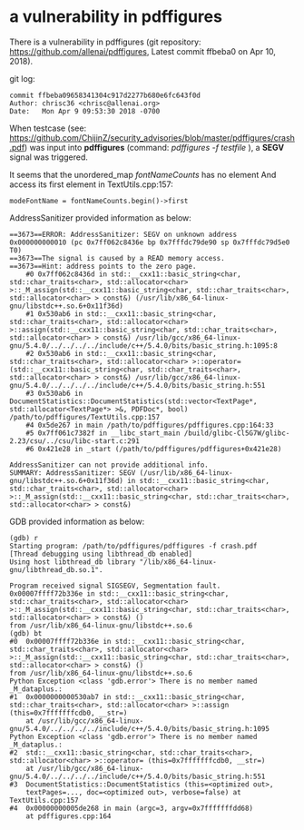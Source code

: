 # a vulnerability in pdffigures

There is a vulnerability in pdffigures (git repository: https://github.com/allenai/pdffigures, Latest commit ffbeba0 on Apr 10, 2018).

git log:

    commit ffbeba09658341304c917d2277b680e6fc643f0d
    Author: chrisc36 <chrisc@allenai.org>
    Date:   Mon Apr 9 09:53:30 2018 -0700

When testcase (see: https://github.com/ChijinZ/security_advisories/blob/master/pdffigures/crash.pdf) was input into **pdffigures** (command: *pdffigures -f testfile* ), a **SEGV** signal was triggered.

It seems that the unordered_map *fontNameCounts* has no element And access its first element in TextUtils.cpp:157:

    modeFontName = fontNameCounts.begin()->first

AddressSanitizer provided information as below:

    ==3673==ERROR: AddressSanitizer: SEGV on unknown address 0x000000000010 (pc 0x7ff062c8436e bp 0x7fffdc79de90 sp 0x7fffdc79d5e0 T0)
    ==3673==The signal is caused by a READ memory access.
    ==3673==Hint: address points to the zero page.
        #0 0x7ff062c8436d in std::__cxx11::basic_string<char, std::char_traits<char>, std::allocator<char> >::_M_assign(std::__cxx11::basic_string<char, std::char_traits<char>, std::allocator<char> > const&) (/usr/lib/x86_64-linux-gnu/libstdc++.so.6+0x11f36d)
        #1 0x530ab6 in std::__cxx11::basic_string<char, std::char_traits<char>, std::allocator<char> >::assign(std::__cxx11::basic_string<char, std::char_traits<char>, std::allocator<char> > const&) /usr/lib/gcc/x86_64-linux-gnu/5.4.0/../../../../include/c++/5.4.0/bits/basic_string.h:1095:8
        #2 0x530ab6 in std::__cxx11::basic_string<char, std::char_traits<char>, std::allocator<char> >::operator=(std::__cxx11::basic_string<char, std::char_traits<char>, std::allocator<char> > const&) /usr/lib/gcc/x86_64-linux-gnu/5.4.0/../../../../include/c++/5.4.0/bits/basic_string.h:551
        #3 0x530ab6 in DocumentStatistics::DocumentStatistics(std::vector<TextPage*, std::allocator<TextPage*> >&, PDFDoc*, bool) /path/to/pdffigures/TextUtils.cpp:157
        #4 0x5de267 in main /path/to/pdffigures/pdffigures.cpp:164:33
        #5 0x7ff061c7382f in __libc_start_main /build/glibc-Cl5G7W/glibc-2.23/csu/../csu/libc-start.c:291
        #6 0x421e28 in _start (/path/to/pdffigures/pdffigures+0x421e28)

    AddressSanitizer can not provide additional info.
    SUMMARY: AddressSanitizer: SEGV (/usr/lib/x86_64-linux-gnu/libstdc++.so.6+0x11f36d) in std::__cxx11::basic_string<char, std::char_traits<char>, std::allocator<char> >::_M_assign(std::__cxx11::basic_string<char, std::char_traits<char>, std::allocator<char> > const&)

GDB provided information as below:

    (gdb) r
    Starting program: /path/to/pdffigures/pdffigures -f crash.pdf
    [Thread debugging using libthread_db enabled]
    Using host libthread_db library "/lib/x86_64-linux-gnu/libthread_db.so.1".

    Program received signal SIGSEGV, Segmentation fault.
    0x00007ffff72b336e in std::__cxx11::basic_string<char, std::char_traits<char>, std::allocator<char> >::_M_assign(std::__cxx11::basic_string<char, std::char_traits<char>, std::allocator<char> > const&) ()
    from /usr/lib/x86_64-linux-gnu/libstdc++.so.6
    (gdb) bt
    #0  0x00007ffff72b336e in std::__cxx11::basic_string<char, std::char_traits<char>, std::allocator<char> >::_M_assign(std::__cxx11::basic_string<char, std::char_traits<char>, std::allocator<char> > const&) ()
    from /usr/lib/x86_64-linux-gnu/libstdc++.so.6
    Python Exception <class 'gdb.error'> There is no member named _M_dataplus.: 
    #1  0x0000000000530ab7 in std::__cxx11::basic_string<char, std::char_traits<char>, std::allocator<char> >::assign (this=0x7fffffffcdb0, __str=)
        at /usr/lib/gcc/x86_64-linux-gnu/5.4.0/../../../../include/c++/5.4.0/bits/basic_string.h:1095
    Python Exception <class 'gdb.error'> There is no member named _M_dataplus.: 
    #2  std::__cxx11::basic_string<char, std::char_traits<char>, std::allocator<char> >::operator= (this=0x7fffffffcdb0, __str=)
        at /usr/lib/gcc/x86_64-linux-gnu/5.4.0/../../../../include/c++/5.4.0/bits/basic_string.h:551
    #3  DocumentStatistics::DocumentStatistics (this=<optimized out>, 
        textPages=..., doc=<optimized out>, verbose=false) at TextUtils.cpp:157
    #4  0x00000000005de268 in main (argc=3, argv=0x7fffffffdd68)
        at pdffigures.cpp:164

